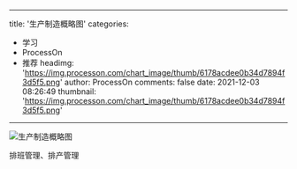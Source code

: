 
---
title: '生产制造概略图'
categories: 
 - 学习
 - ProcessOn
 - 推荐
headimg: 'https://img.processon.com/chart_image/thumb/6178acdee0b34d7894f3d5f5.png'
author: ProcessOn
comments: false
date: 2021-12-03 08:26:49
thumbnail: 'https://img.processon.com/chart_image/thumb/6178acdee0b34d7894f3d5f5.png'
---

<div>   
<img class="thumb" alt="生产制造概略图" src="https://img.processon.com/chart_image/thumb/6178acdee0b34d7894f3d5f5.png" referrerpolicy="no-referrer">
<p>排班管理、排产管理</p>  
</div>
            
